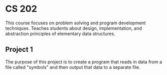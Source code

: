 # CS 202
This course focuses on problem solving and program development techniques. Teaches students about design, implementation, and abstraction principles of elementary data structures.

## Project 1
The purpose of this project is to create a program that reads in data from a file called "symbols" and then output that data to a separate file.
